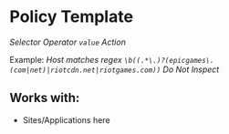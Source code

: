 # Policy Template

*Selector Operator `value` Action*

Example: *Host matches regex `\b((.*\.)?(epicgames\.(com|net)|riotcdn.net|riotgames.com))` Do Not Inspect*

## Works with:
 * Sites/Applications here

